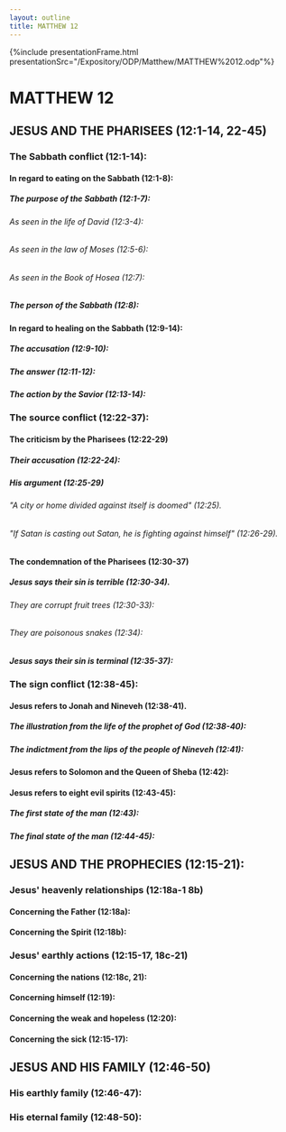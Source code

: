 ```yaml
---
layout: outline
title: MATTHEW 12
---
```

{%include presentationFrame.html presentationSrc="/Expository/ODP/Matthew/MATTHEW%2012.odp"%}

# MATTHEW 12
## JESUS AND THE PHARISEES (12:1-14, 22-45) 
###  The Sabbath conflict (12:1-14): 
####  In regard to eating on the Sabbath (12:1-8): 
#####  The purpose of the Sabbath (12:1-7): 
######  As seen in the life of David (12:3-4): 
######  As seen in the law of Moses (12:5-6): 
######  As seen in the Book of Hosea (12:7): 
#####  The person of the Sabbath (12:8): 
####  In regard to healing on the Sabbath (12:9-14): 
#####  The accusation (12:9-10): 
#####  The answer (12:11-12): 
#####  The action by the Savior (12:13-14): 
###  The source conflict (12:22-37): 
####  The criticism by the Pharisees (12:22-29) 
#####  Their accusation (12:22-24): 
#####  His argument (12:25-29) 
######  \"A city or home divided against itself is doomed\" (12:25). 
######  \"If Satan is casting out Satan, he is fighting against himself\" (12:26-29). 
####  The condemnation of the Pharisees (12:30-37) 
#####  Jesus says their sin is terrible (12:30-34). 
######  They are corrupt fruit trees (12:30-33): 
######  They are poisonous snakes (12:34): 
#####  Jesus says their sin is terminal (12:35-37): 
###  The sign conflict (12:38-45): 
####  Jesus refers to Jonah and Nineveh (12:38-41). 
#####  The illustration from the life of the prophet of God (12:38-40): 
#####  The indictment from the lips of the people of Nineveh (12:41): 
####  Jesus refers to Solomon and the Queen of Sheba (12:42): 
####  Jesus refers to eight evil spirits (12:43-45): 
#####  The first state of the man (12:43): 
#####  The final state of the man (12:44-45): 
## JESUS AND THE PROPHECIES (12:15-21): 
###  Jesus\' heavenly relationships (12:18a-1 8b) 
####  Concerning the Father (12:18a): 
####  Concerning the Spirit (12:18b): 
###  Jesus\' earthly actions (12:15-17, 18c-21) 
####  Concerning the nations (12:18c, 21): 
####  Concerning himself (12:19): 
####  Concerning the weak and hopeless (12:20): 
####  Concerning the sick (12:15-17): 
## JESUS AND HIS FAMILY (12:46-50) 
###  His earthly family (12:46-47): 
###  His eternal family (12:48-50): 
